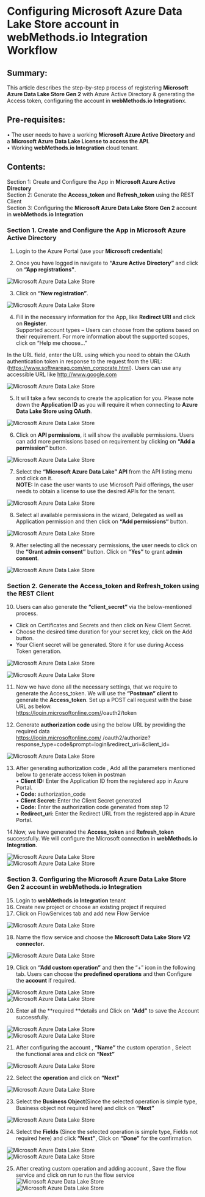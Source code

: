  
# Configuring Microsoft Azure Data Lake Store account in webMethods.io Integration Workflow <br/>

## Summary:
   
This article describes the step-by-step process of registering **Microsoft Azure Data Lake Store Gen 2** with Azure Active Directory & generating the Access token, configuring the account in **webMethods.io Integration**x.<br/> 

## Pre-requisites:
•	The user needs to have a working **Microsoft Azure Active Directory** and a **Microsoft Azure Data Lake License to access the API**. <br/>
•	Working **webMethods.io Integration** cloud tenant. <br/> 

## Contents:

Section 1: Create and Configure the App in **Microsoft Azure Active Directory** <br/> 
Section 2: Generate the **Access_token** and **Refresh_token** using the REST Client <br/> 
Section 3: Configuring the **Microsoft Azure Data Lake Store Gen 2** account in **webMethods.io Integration**<br/> 


### Section 1. Create and Configure the App in **Microsoft Azure Active Directory**

 1. Login to the Azure Portal (use your **Microsoft credentials**) <br/>

 2. Once you have logged in navigate to **“Azure Active Directory”** and click on **“App registrations"**. <br/>

![Microsoft Azure Data Lake Store](images/1.png)<br/>

 3. Click on **“New registration”**.  <br/>

![Microsoft Azure Data Lake Store](images/2.png)<br/>

 4. Fill in the necessary information for the App, like **Redirect URI** and click on **Register**. <br/>
Supported account types – Users can choose from the options based on their requirement. For more information about the supported scopes, click on “Help me choose...” <br/>

In the URL field, enter the URL using which you need to obtain the OAuth authentication token in response to the request from the URL: (https://www.softwareag.com/en_corporate.html). Users can use any accessible URL like http://www.google.com <br/>

![Microsoft Azure Data Lake Store](images/3.png)<br/>

 5. It will take a few seconds to create the application for you. Please note down the **Application ID** as you will require it when connecting to **Azure Data Lake Store using OAuth**. <br/>

![Microsoft Azure Data Lake Store](images/4.png)<br/>

 6.	Click on **API permissions**, it will show the available permissions. Users can add more permissions based on requirement by clicking on **“Add a permission”** button. <br/>
 
![Microsoft Azure Data Lake Store](images/5.png)<br/>

 7.	Select the **“Microsoft Azure Data Lake” API** from the API listing menu and click on it. <br/>
**NOTE:** In case the user wants to use Microsoft Paid offerings, the user needs to obtain a license to use the desired APIs for the tenant. <br/>

![Microsoft Azure Data Lake Store](images/6.png)<br/>

 8. Select all available permissions in the wizard, Delegated as well as Application permission and then click on **“Add permissions“** button.  <br/>
 
![Microsoft Azure Data Lake Store](images/7.png)<br/>

 9. After selecting all the necessary permissions, the user needs to click on the **“Grant admin consent”** button. Click on **“Yes”** to grant **admin consent**.<br/>
 
![Microsoft Azure Data Lake Store](images/8.png)<br/>

### Section 2. Generate the **Access_token** and **Refresh_token** using the REST Client <br/>
 
10. Users can also generate the **“client_secret”** via the below-mentioned process. <br/>
-	Click on Certificates and Secrets and then click on New Client Secret. <br/>
-	Choose the desired time duration for your secret key, click on the Add button. <br/>
-	Your Client secret will be generated. Store it for use during Access Token generation. <br/>

![Microsoft Azure Data Lake Store](images/9.png)<br/>

![Microsoft Azure Data Lake Store](images/10.png)<br/>
 
 11. Now we have done all the necessary settings, that we require to generate the Access_token. We will use the **“Postman” client** to generate the **Access_token**. Set up a POST call request with the base URL as below. <br/>
https://login.microsoftonline.com/<tenant id>/oauth2/token <br/>

 12. Generate **authorization code** using the below URL by providing the required data <br/>
     https://login.microsoftonline.com/ <tenant id>/oauth2/authorize?response_type=code&prompt=login&redirect_uri=<redirect uri>&client_id=<client id> <br/>

![Microsoft Azure Data Lake Store](images/11.png)<br/>
 
 13. After generating authorization code , Add all the parameters mentioned below to generate access token in postman <br/>
•	**Client ID:** Enter the Application ID from the registered app in Azure Portal. <br/>
•	**Code:** authorization_code <br/>
•	**Client Secret:** Enter the Client Secret generated  <br/>
•	**Code:** Enter the authorization code generated from step 12 <br/>
•	**Redirect_uri:** Enter the Redirect URL from the registered app in Azure Portal. <br/>

 14.Now, we have generated the **Access_token** and **Refresh_token** successfully. We will configure the Microsoft connection in **webMethods.io Integration**. <br/>

![Microsoft Azure Data Lake Store](images/12.png)<br/>
![Microsoft Azure Data Lake Store](images/13.png)<br/>

### Section 3. Configuring the **Microsoft Azure Data Lake Store Gen 2** account in **webMethods.io Integration** <br/>
 
 15. Login to **webMethods.io Integration** tenant <br/>
 16. Create new project or choose an existing project if required <br/>
 17. Click on FlowServices tab and add new Flow Service <br/>
 
![Microsoft Azure Data Lake Store](images/14.png)<br/>

 18. Name the flow service and choose the **Microsoft Data Lake Store V2 connector**. <br/>
 
![Microsoft Azure Data Lake Store](images/15.png)<br/>
 
 19. Click on **“Add custom operation”** and then the “+” icon in the following tab. Users can choose the **predefined operations** and then Configure the **account** if required. <br/>
 
![Microsoft Azure Data Lake Store](images/16.png)<br/>
![Microsoft Azure Data Lake Store](images/17.png)<br/>

 20. Enter all the **required **details and Click on **“Add”** to save the Account successfully. <br/>
 
![Microsoft Azure Data Lake Store](images/18.png)<br/>
![Microsoft Azure Data Lake Store](images/19.png)<br/>

 21. After configuring the account , **“Name”** the custom operation , Select the functional area and click on **“Next”** <br/>
 
![Microsoft Azure Data Lake Store](images/20.png)<br/>
 
 22. Select the **operation** and click on **“Next”** <br/>
 
![Microsoft Azure Data Lake Store](images/21.png)<br/>

 23. Select the **Business Object**(Since the selected operation is simple type, Business object not required here) and click on **“Next”** <br/>
 
![Microsoft Azure Data Lake Store](images/22.png)<br/>
 
 24. Select the **Fields** (Since the selected operation is simple type, Fields not required here) and click **“Next”**, Click on **“Done”** for the confirmation. <br/>
 
![Microsoft Azure Data Lake Store](images/23.png)<br/>
![Microsoft Azure Data Lake Store](images/24.png)<br/>

 25. After creating custom operation and adding account , Save the flow service and click on run to run the flow service <br/>
![Microsoft Azure Data Lake Store](images/25.png)<br/>
![Microsoft Azure Data Lake Store](images/26.png)<br/>




